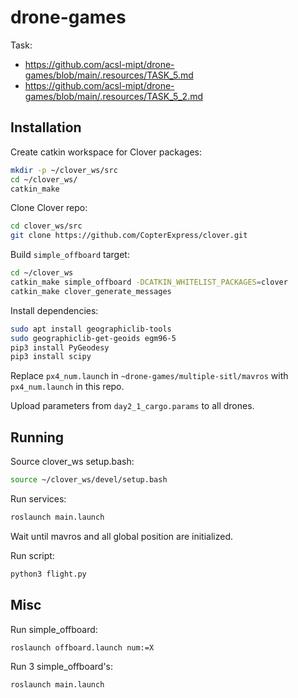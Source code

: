 # drone-games

Task:

* https://github.com/acsl-mipt/drone-games/blob/main/.resources/TASK_5.md
* https://github.com/acsl-mipt/drone-games/blob/main/.resources/TASK_5_2.md

## Installation

Create catkin workspace for Clover packages:

```bash
mkdir -p ~/clover_ws/src
cd ~/clover_ws/
catkin_make
```

Clone Clover repo:

```bash
cd clover_ws/src
git clone https://github.com/CopterExpress/clover.git
```

Build `simple_offboard` target:

```bash
cd ~/clover_ws
catkin_make simple_offboard -DCATKIN_WHITELIST_PACKAGES=clover
catkin_make clover_generate_messages
```

Install dependencies:

```bash
sudo apt install geographiclib-tools
sudo geographiclib-get-geoids egm96-5
pip3 install PyGeodesy
pip3 install scipy
```

Replace `px4_num.launch` in `~drone-games/multiple-sitl/mavros` with `px4_num.launch` in this repo.

Upload parameters from `day2_1_cargo.params` to all drones.

## Running

Source clover_ws setup.bash:

```bash
source ~/clover_ws/devel/setup.bash
```

Run services:

```bash
roslaunch main.launch
```

Wait until mavros and all global position are initialized.

Run script:

```bash
python3 flight.py
```

## Misc

Run simple_offboard:

```bash
roslaunch offboard.launch num:=X
```

Run 3 simple_offboard's:

```bash
roslaunch main.launch
```
